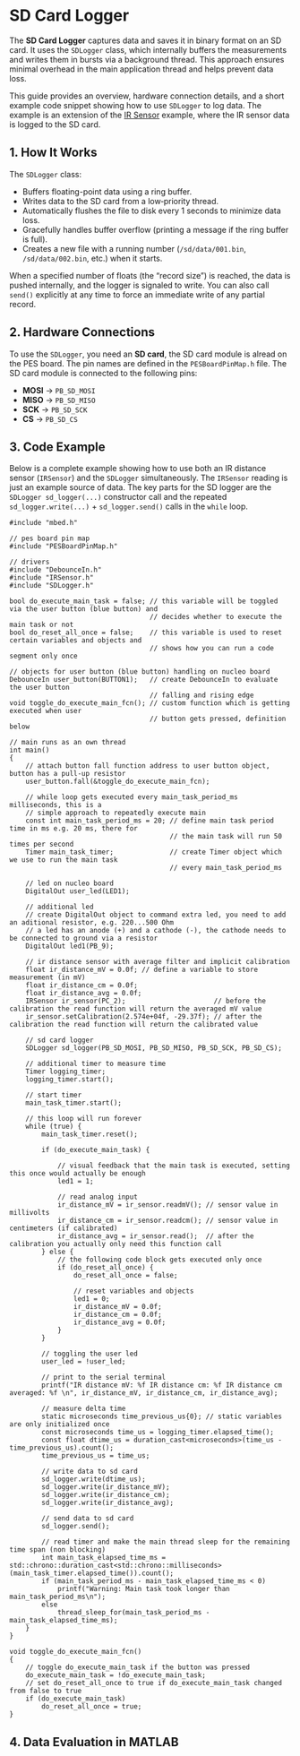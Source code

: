 # SD Card Logger

The **SD Card Logger** captures data and saves it in binary format on an SD card. It uses the `SDLogger` class, which internally buffers the measurements and writes them in bursts via a background thread. This approach ensures minimal overhead in the main application thread and helps prevent data loss.

This guide provides an overview, hardware connection details, and a short example code snippet showing how to use `SDLogger` to log data. The example is an extension of the [IR Sensor](ir_sensor.md) example, where the IR sensor data is logged to the SD card.

## 1. How It Works

The `SDLogger` class:
- Buffers floating-point data using a ring buffer.  
- Writes data to the SD card from a low‐priority thread.  
- Automatically flushes the file to disk every 1 seconds to minimize data loss.  
- Gracefully handles buffer overflow (printing a message if the ring buffer is full).  
- Creates a new file with a running number (`/sd/data/001.bin`, `/sd/data/002.bin`, etc.) when it starts.

When a specified number of floats (the “record size”) is reached, the data is pushed internally, and the logger is signaled to write. You can also call `send()` explicitly at any time to force an immediate write of any partial record.

## 2. Hardware Connections

To use the `SDLogger`, you need an **SD card**, the SD card module is alread on the PES board. The pin names are defined in the `PESBoardPinMap.h` file. The SD card module is connected to the following pins:

- **MOSI** → `PB_SD_MOSI`
- **MISO** → `PB_SD_MISO`
- **SCK**  → `PB_SD_SCK`
- **CS**   → `PB_SD_CS`

## 3. Code Example

Below is a complete example showing how to use both an IR distance sensor (`IRSensor`) and the `SDLogger` simultaneously. The `IRSensor` reading is just an example source of data. The key parts for the SD logger are the `SDLogger sd_logger(...)` constructor call and the repeated `sd_logger.write(...)` + `sd_logger.send()` calls in the `while` loop.

```
#include "mbed.h"

// pes board pin map
#include "PESBoardPinMap.h"

// drivers
#include "DebounceIn.h"
#include "IRSensor.h"
#include "SDLogger.h"

bool do_execute_main_task = false; // this variable will be toggled via the user button (blue button) and
                                   // decides whether to execute the main task or not
bool do_reset_all_once = false;    // this variable is used to reset certain variables and objects and
                                   // shows how you can run a code segment only once

// objects for user button (blue button) handling on nucleo board
DebounceIn user_button(BUTTON1);   // create DebounceIn to evaluate the user button
                                   // falling and rising edge
void toggle_do_execute_main_fcn(); // custom function which is getting executed when user
                                   // button gets pressed, definition below

// main runs as an own thread
int main()
{
    // attach button fall function address to user button object, button has a pull-up resistor
    user_button.fall(&toggle_do_execute_main_fcn);

    // while loop gets executed every main_task_period_ms milliseconds, this is a
    // simple approach to repeatedly execute main
    const int main_task_period_ms = 20; // define main task period time in ms e.g. 20 ms, there for
                                        // the main task will run 50 times per second
    Timer main_task_timer;              // create Timer object which we use to run the main task
                                        // every main_task_period_ms

    // led on nucleo board
    DigitalOut user_led(LED1);

    // additional led
    // create DigitalOut object to command extra led, you need to add an aditional resistor, e.g. 220...500 Ohm
    // a led has an anode (+) and a cathode (-), the cathode needs to be connected to ground via a resistor
    DigitalOut led1(PB_9);

    // ir distance sensor with average filter and implicit calibration
    float ir_distance_mV = 0.0f; // define a variable to store measurement (in mV)
    float ir_distance_cm = 0.0f;
    float ir_distance_avg = 0.0f;
    IRSensor ir_sensor(PC_2);                      // before the calibration the read function will return the averaged mV value
    ir_sensor.setCalibration(2.574e+04f, -29.37f); // after the calibration the read function will return the calibrated value

    // sd card logger
    SDLogger sd_logger(PB_SD_MOSI, PB_SD_MISO, PB_SD_SCK, PB_SD_CS);

    // additional timer to measure time
    Timer logging_timer;
    logging_timer.start();

    // start timer
    main_task_timer.start();

    // this loop will run forever
    while (true) {
        main_task_timer.reset();

        if (do_execute_main_task) {

            // visual feedback that the main task is executed, setting this once would actually be enough
            led1 = 1;

            // read analog input
            ir_distance_mV = ir_sensor.readmV(); // sensor value in millivolts
            ir_distance_cm = ir_sensor.readcm(); // sensor value in centimeters (if calibrated)
            ir_distance_avg = ir_sensor.read();  // after the calibration you actually only need this function call
        } else {
            // the following code block gets executed only once
            if (do_reset_all_once) {
                do_reset_all_once = false;

                // reset variables and objects
                led1 = 0;
                ir_distance_mV = 0.0f;
                ir_distance_cm = 0.0f;
                ir_distance_avg = 0.0f;
            }
        }

        // toggling the user led
        user_led = !user_led;

        // print to the serial terminal
        printf("IR distance mV: %f IR distance cm: %f IR distance cm averaged: %f \n", ir_distance_mV, ir_distance_cm, ir_distance_avg);

        // measure delta time
        static microseconds time_previous_us{0}; // static variables are only initialized once
        const microseconds time_us = logging_timer.elapsed_time();
        const float dtime_us = duration_cast<microseconds>(time_us - time_previous_us).count();
        time_previous_us = time_us;
        
        // write data to sd card
        sd_logger.write(dtime_us);
        sd_logger.write(ir_distance_mV);
        sd_logger.write(ir_distance_cm);
        sd_logger.write(ir_distance_avg);

        // send data to sd card
        sd_logger.send();

        // read timer and make the main thread sleep for the remaining time span (non blocking)
        int main_task_elapsed_time_ms = std::chrono::duration_cast<std::chrono::milliseconds>(main_task_timer.elapsed_time()).count();
        if (main_task_period_ms - main_task_elapsed_time_ms < 0)
            printf("Warning: Main task took longer than main_task_period_ms\n");
        else
            thread_sleep_for(main_task_period_ms - main_task_elapsed_time_ms);
    }
}

void toggle_do_execute_main_fcn()
{
    // toggle do_execute_main_task if the button was pressed
    do_execute_main_task = !do_execute_main_task;
    // set do_reset_all_once to true if do_execute_main_task changed from false to true
    if (do_execute_main_task)
        do_reset_all_once = true;
}
```

## 4. Data Evaluation in MATLAB

```

```